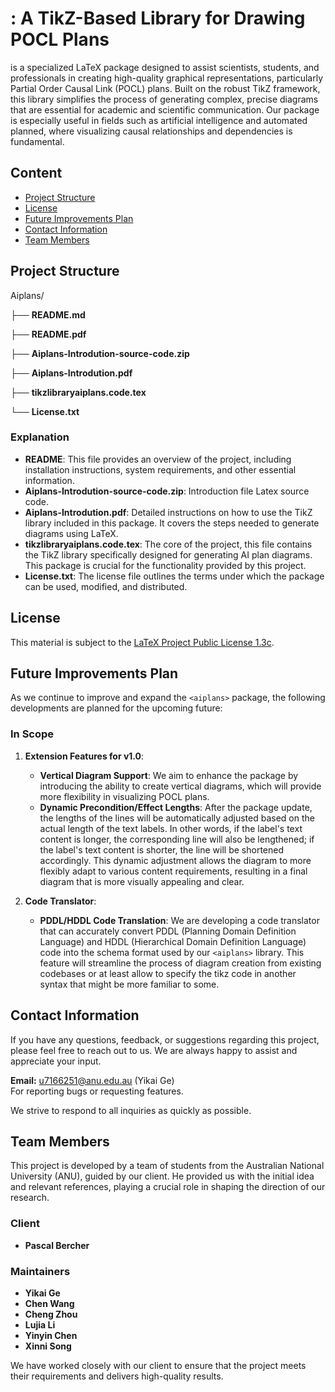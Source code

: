 # <aiplans>: A TikZ-Based Library for Drawing POCL Plans

<aiplans> is a specialized LaTeX package designed to assist scientists, students, and professionals in creating high-quality graphical representations, particularly Partial Order Causal Link (POCL) plans. Built on the robust TikZ framework, this library simplifies the process of generating complex, precise diagrams that are essential for academic and scientific communication. Our package is especially useful in fields such as artificial intelligence and automated planned, where visualizing causal relationships and dependencies is fundamental.

## Content

- [Project Structure](#project-structure)
- [License](#license)
- [Future Improvements Plan](#future-improvements-plan)
- [Contact Information](#contact-information)
- [Team Members](#team-members)

## Project Structure

Aiplans/

├── **README.md**

├── **README.pdf**

├── **Aiplans-Introdution-source-code.zip**

├── **Aiplans-Introdution.pdf**

├── **tikzlibraryaiplans.code.tex**

└── **License.txt**


### Explanation

- **README**: This file provides an overview of the project, including installation instructions, system requirements, and other essential information.
- **Aiplans-Introdution-source-code.zip**: Introduction file Latex source code.
- **Aiplans-Introdution.pdf**: Detailed instructions on how to use the TikZ library included in this package. It covers the steps needed to generate diagrams using LaTeX.
- **tikzlibraryaiplans.code.tex**: The core of the project, this file contains the TikZ library specifically designed for generating AI plan diagrams. This package is crucial for the functionality provided by this project.
- **License.txt**: The license file outlines the terms under which the package can be used, modified, and distributed.


## License

This material is subject to the [LaTeX Project Public License 1.3c](https://ctan.org/license/lppl1.3).

## Future Improvements Plan

As we continue to improve and expand the `<aiplans>` package, the following developments are planned for the upcoming future:

### In Scope

1. **Extension Features for v1.0**:
   - **Vertical Diagram Support**: We aim to enhance the package by introducing the ability to create vertical diagrams, which will provide more flexibility in visualizing POCL plans.
   - **Dynamic Precondition/Effect Lengths**: After the package update, the lengths of the lines will be automatically adjusted based on the actual length of the text labels. In other words, if the label's text content is longer, the corresponding line will also be lengthened; if the label's text content is shorter, the line will be shortened accordingly. This dynamic adjustment allows the diagram to more flexibly adapt to various content requirements, resulting in a final diagram that is more visually appealing and clear.

2. **Code Translator**:
   - **PDDL/HDDL Code Translation**: We are developing a code translator that can accurately convert PDDL (Planning Domain Definition Language) and HDDL (Hierarchical Domain Definition Language) code into the schema format used by our `<aiplans>` library. This feature will streamline the process of diagram creation from existing codebases or at least allow to specify the tikz code in another syntax that might be more familiar to some.

## Contact Information

If you have any questions, feedback, or suggestions regarding this project, please feel free to reach out to us. We are always happy to assist and appreciate your input.

**Email:** [u7166251@anu.edu.au](mailto:u7166251@anu.edu.au) (Yikai Ge)  
For reporting bugs or requesting features.

We strive to respond to all inquiries as quickly as possible.

## Team Members

This project is developed by a team of students from the Australian National University (ANU), guided by our client. He provided us with the initial idea and relevant references, playing a crucial role in shaping the direction of our research.

### Client
- **Pascal Bercher**

### Maintainers
- **Yikai Ge**
- **Chen Wang**
- **Cheng Zhou**
- **Lujia Li**
- **Yinyin Chen**
- **Xinni Song**

We have worked closely with our client to ensure that the project meets their requirements and delivers high-quality results.
